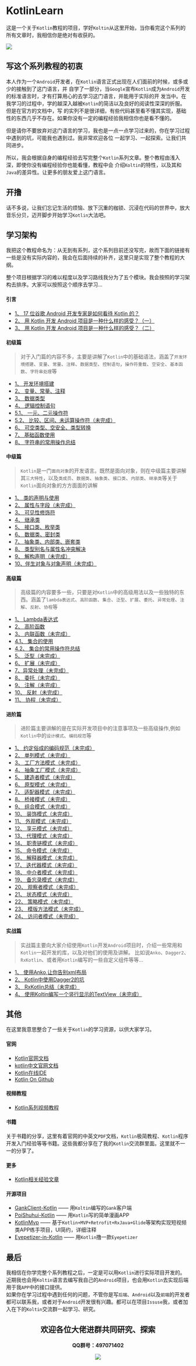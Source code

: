 
# KotlinLearn

这是一个关于`Kotlin`教程的项目，学好`Koltin`从这里开始，当你看完这个系列的所有文章时，我相信你是绝对有收获的。

<p align = "center">
    
![](img/ic_kotlin.png)

</p>

## 写这个系列教程的初衷

本人作为一个`Android`开发者，在`Kotlin`语言正式出现在人们面前的时候，或多或少的接触到了这门语言，并
自学了一部分，当`Google`宣布`Kotlin`成为`Android`开发的标准语言时，才有打算用心的去学习这门语言，并能用于实际的开
发当中。在我学习的过程中，学的越深入越被`Kotlin`的简洁以及良好的阅读性深深的折服。但是在官方的文档中，写
的实列不是很详细，有些代码甚至看不懂其实现，基础性的东西几乎不存在。如果你没有一定的编程经验我相信你也是看不懂的。   

但是请你不要放弃对这门语言的学习，我也是一点一点学习过来的，你在学习过程中遇到的坑，可能我也遇到过。我非常欢迎各位
一起学习、一起探索。让我们共同进步。  

所以，我会根据自身的编程经验去写完整个`Kotlin`系列文章。整个教程由浅入深，即使你没有编程经验你也能看懂，教程中会
介绍`Koltin`的特性，以及其和`Java`的差异性。让更多的朋友爱上这门语言。

## 开撸
话不多说，让我们忘记生活的烦恼、放下沉重的枷锁、沉浸在代码的世界中，放大音乐分贝，迈开脚步开始学习`Kotlin`大法吧。

## 学习架构
我把这个教程命名为：从无到有系列，这个系列目前还没写完，故而下面的链接有一些是没有实际内容的，我会在后面持续的补齐，这里只是实现了整个教程的大纲。   

整个项目根据学习的难以程度以及学习路线我分为了五个模块。我会按照的学习架构去排序。大家可以按照这个顺序去学习...

#### 引言
- [1、 17 位谷歌 Android 开发专家是如何看待 Kotlin 的？](https://mp.weixin.qq.com/s/mWPJiefaNpK8EuoJYvhbhg)
- [2、 用 Kotlin 开发 Android 项目是一种什么样的感受？（一）](https://www.jianshu.com/p/8a1fce6fa93a)
- [3、 用 Kotlin 开发 Android 项目是一种什么样的感受？（二）](https://www.jianshu.com/p/b444aea1b038)

#### 初级篇
> 对于入门篇的内容不多，主要是讲解了`Kotlin`中的基础语法，涵盖了`开发环境搭建`、`变量`、`常量`、`注释`、`数据类型`、`控制语句`，`操作符重载`、`空安全`、`基本函数`、`字符串处理`等

- [1、 开发环境搭建](https://juejin.im/post/5a37e2dbf265da43231b1504)
- [2、 变量、常量、注释](https://juejin.im/post/5a39ef7af265da4311205967)
- [3、 数据类型](https://juejin.im/post/5a36020b6fb9a0451543f5c8)
- [4、 逻辑控制语句](https://juejin.im/post/5a369ccaf265da4325296247)
- [5.1、 一元、二元操作符](https://juejin.im/post/5a4ce9865188257d6a7ef291)
- [5.2、 比较、区间、未运算操作符（未完成）](#)
- [6、 可空类型、空安全、类型转换](https://juejin.im/post/5a5b06f26fb9a01cb42c5206)
- [7、 基础函数使用](https://juejin.im/post/5a6377425188257329148665)
- [8、 字符串的常用操作总结](https://juejin.im/post/5b0ae06df265da0db64e3d63)

#### 中级篇
> `Kotlin`是一门`面向对象`的开发语言。既然是面向对象，则在中级篇主要讲解其`三大特性`，以及`类成员`、`数据类`、`抽象类`、`接口类`、`内部类`、`继承类`等关于`Kotlin`面向对象的方方面面的讲解

- [1、 类的声明与使用](https://juejin.im/post/5a3297de6fb9a045055e295e)
- [2、 属性与字段（未完成）](#)
- [3、 可见性修饰符](https://juejin.im/post/5a3293ec51882531926ebfe6)
- [4、 继承类](https://juejin.im/post/5a6303fb51882573467d0fbc)
- [5、 接口类、枚举类](https://juejin.im/post/5a34c551518825552b3f9c91)
- [6、 数据类、密封类](https://juejin.im/post/5a37e4b45188253aea1f7219)
- [7、 抽象类、内部类、嵌套类](https://juejin.im/post/5a48a0e8518825455f2fa070)
- [8、 类型别名与属性名冲突解决](https://juejin.im/post/5c8cbd45f265da2dda6997d3)
- [9、 解构声明（未完成）](#)
- [10、伴生对象与对象声明（未完成）](#)

#### 高级篇
> 高级篇的内容要多一些，只要是对`Kotlin`中的高级用法以及一些独特的东西。涵盖了`lambda表达式`、`高阶函数`、`集合`、`泛型`、`扩展`、`委托`、`异常处理`、`注解`、`反射`、`协程`等

- [1、 Lambda表达式](https://juejin.im/post/5ab9a5ccf265da239f076284)
- [2、 高阶函数](https://juejin.im/post/5b198c675188257d7a49b3ec)
- [3、 内联函数（未完成）](#)
- [4.1、 集合的使用](https://juejin.im/post/5ab7a9c4f265da2377196038)
- [4.2、 集合的常用操作符总结](https://juejin.im/post/5b1f7699f265da6e155d5965)
- [5、 泛型（未完成）](#)
- [6、 扩展（未完成）](#)
- [7、异常处理（未完成）](#)
- [8、 委托（未完成）](#)
- [9、 注解（未完成）](#)
- [10、 反射（未完成）](#)
- [11、 协程（未完成）](https://github.com/Kotlin/kotlinx.coroutines)

#### 进阶篇
> 进阶篇主要讲解的是在实际开发项目中的注意事项及一些高级操作,例如`Kotlin`中的`设计模式`、`编码规范`等

- [1、 约定俗成的编码规范（未完成）](#)
- [2、 单列模式（未完成）](#)
- [3、 工厂方法模式（未完成）](#)
- [4、 抽象工厂模式（未完成）](#)
- [5、 建造者模式（未完成）](#)
- [6、 原型模式（未完成）](#)
- [7、 适配器模式（未完成）](#)
- [8、 桥接模式（未完成）](#)
- [9、 组合模式（未完成）](#)
- [10、 装饰模式（未完成）](#)
- [11、 外观模式（未完成）](#)
- [12、 享元模式（未完成）](#)
- [13、 代理模式（未完成）](#)
- [14、 职责链模式（未完成）](#)
- [15、 命令模式（未完成）](#)
- [16、 解释器模式（未完成）](#)
- [17、 迭代器模式（未完成）](#)
- [18、 中介者模式（未完成）](#)
- [19、 备忘录模式（未完成）](#)
- [20、 观察者模式（未完成）](#)
- [21、 状态模式（未完成）](#)
- [22、 策略模式（未完成）](#)
- [23、 模版方法模式（未完成）](#)
- [24、 访问者模式（未完成）](#)

#### 实战篇
> 实战篇主要向大家介绍使用`Kotlin`开发`Android`项目时，介绍一些常用和`Kotlin`一起开发的库，以及对他们的使用及讲解。
比如说`Anko`、`Dagger2`、`RxKotlin`、或者用`Kotlin`编写的一些自定义组件等等...

- [1、 使用Anko,让你告别xml布局](https://github.com/Jetictors/anko_kotlin_gank_client)
- [2、 Kotlin中使用Dagger2的坑](https://github.com/Jetictors/kotlin-java-dagger2)
- [3、 RxKotlin总结（未完成）](#)
- [4、 使用Koltin编写一个竖行显示的TextView（未完成）](#)

## 其他

在这里我意思整合了一些关于`Kotlin`的学习资源，以供大家学习。

#### 官网
- [Kotlin官网文档](https://kotlinlang.org/docs/reference/)
- [kotlin中文官网文档](http://www.kotlincn.net/docs/reference/)
- [Kotlin在线IDE](https://try.kotlinlang.org/)
- [Kotlin On Github](https://github.com/JetBrains/kotlin)

#### 视频教程
- [Kotlin系列视频教程](https://github.com/enbandari/Kotlin-Tutorials)

#### 书籍
关于书籍的分享，这里有着官网的中英文`PDF`文档，`Kotlin`极简教程、`Kotlin`程序开发入门经验等等书籍。这些我都分享在了我的`Kotlin`交流群里面。这里就不一一的分享了。

#### 更多
- [Kotlin相关经验文章](https://juejin.im/tag/Kotlin?utm_source=awesome_kotlin&utm_medium=jjzl)

#### 开源项目
- [GankClient-Kotlin](https://github.com/githubwing/GankClient-Kotlin) —— 用`Koltin`编写的`Gank`客户端
- [PoiShuhui-Kotlin](https://github.com/wuapnjie/PoiShuhui-Kotlin) —— 用`Kotlin`写的简单漫画APP
- [KotlinMvp](https://github.com/git-xuhao/KotlinMvp) —— 基于`Kotlin+MVP+Retrofit+RxJava+Glide`等架构实现短视频类APP练手项目，UI简约，详细注释
- [Eyepetizer-in-Kotlin](https://github.com/LRH1993/Eyepetizer-in-Kotlin) —— 用`Kotlin`撸一款`Eyepetizer`

## 最后
我相信在你学完整个系列教程之后，一定是可以用`Kotlin`进行实际项目开发的。近期我也会用`Koltin`语言去编写我自己的`Android`项目，也会用`Kotlin`去实现后端用于我`APP`中的接口提供。   
如果你在学习过程中遇到任何的问题，不管你是写`后端`、`Android`以及`前端`的开发者都可以联系我，或者对于`Android`开发很有兴趣。都可以在项目`Issuse`我，或者加入在下的`Koltin`交流群一起学习、研究。

<p align = "center">
    <h2 align="center">欢迎各位大佬进群共同研究、探索
    <br/>
    <h4 align="center">QQ群号：497071402
    <br/>
    
![](img/ic_qq.png)

</p>



